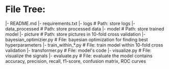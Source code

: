 # File Tree:
|-  README.md
|-  requirements.txt
|-  logs  # Path: store logs
|-  data_processed  # Path: store processed data
|-  model  # Path: store  trained model
|-  picture  # Path: store pictures in 10-fold cross validation
|-  bayesian_optimizier.py  # File: bayesian optimization for finding best hyperparameters
|-  train_within_*.py  # File: train model within 10-fold cross validation
|-  transformer.py  # File: model's code
|-  visualize.py  # File: visualize the signals
|-  evaluate.py  # File: evaluate the model contains accuracy, precision, recall, f1-score, confusion matrix, ROC curves
